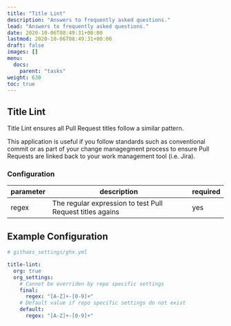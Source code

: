 ```yaml
---
title: "Title Lint"
description: "Answers to frequently asked questions."
lead: "Answers to frequently asked questions."
date: 2020-10-06T08:49:31+00:00
lastmod: 2020-10-06T08:49:31+00:00
draft: false
images: []
menu:
  docs:
    parent: "tasks"
weight: 630
toc: true
---
```


## Title Lint

Title Lint ensures all Pull Request titles follow a similar pattern.

This application is useful if you follow standards such as conventional commit or as part of your change managegment process to ensure Pull Requests are linked back to your work management tool (i.e. Jira).

### Configuration

|parameter|description|required|
|---|---|---|
|regex| The regular expression to test Pull Request titles agains| yes

## Example Configuration

```yaml
# githaxs_settings/ghx.yml

title-lint:
  org: true
  org_settings:
    # Cannot be overriden by repo specific settings
    final:
      regex: "[A-Z]+-[0-9]+"
    # Default value if repo specific settings do not exist
    default:
      regex: "[A-Z]+-[0-9]+"
```